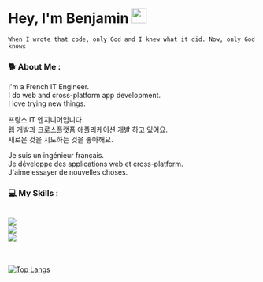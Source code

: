 <div id="header">
<h1>
  Hey, I'm Benjamin
  <img src="https://media.giphy.com/media/hvRJCLFzcasrR4ia7z/giphy.gif" width="30px"/>
</h1>

`When I wrote that code, only God and I knew what it did. Now, only God knows`

### 🐕 About Me :

I'm a French IT Engineer.<br/>
I do web and cross-platform app development.<br/>
I love trying new things.

프랑스 IT 엔지니어입니다.<br/>
웹 개발과 크로스플랫폼 애플리케이션 개발 하고 있어요.<br/> 
새로운 것을 시도하는 것을 좋아해요.    
  
Je suis un ingénieur français.<br/> 
Je développe des applications web et cross-platform.<br/>
J'aime essayer de nouvelles choses.

### 💻 My Skills :   

<br />
<div>
  <img src="https://skillicons.dev/icons?i=js,ts,go,java"/><br />
  <img src="https://skillicons.dev/icons?i=react,tailwind,redux,nodejs,spring"/><br />
  <img src="https://skillicons.dev/icons?i=mongodb,postgres,mysql,aws"/><br />
<br />
<br />

[![Top Langs](https://github-readme-stats.vercel.app/api/top-langs/?username=ConfiacB&theme=tokyonight&layout=compact)](https://github.com/anuraghazra/github-readme-stats)

</div>

<!--
**ConfiacB/ConfiacB** is a ✨ _special_ ✨ repository because its `README.md` (this file) appears on your GitHub profile.

Here are some ideas to get you started:

- 🔭 I’m currently working on ...
- 🌱 I’m currently learning ...
- 👯 I’m looking to collaborate on ...
- 🤔 I’m looking for help with ...
- 💬 Ask me about ...
- 📫 How to reach me: ...
- 😄 Pronouns: ...
- ⚡ Fun fact: ...
-->
